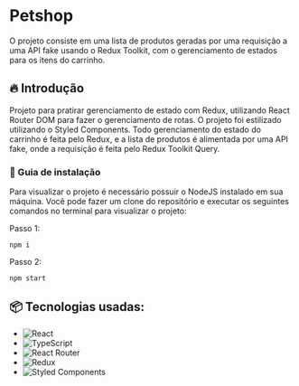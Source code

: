 # Petshop

O projeto consiste em uma lista de produtos geradas por uma requisição a uma API fake usando o Redux Toolkit, com o gerenciamento de estados para os itens do carrinho.

## 🔥 Introdução

Projeto para pratirar gerenciamento de estado com Redux, utilizando React Router DOM para fazer o gerenciamento de rotas. O projeto foi estilizado utilizando o Styled Components. Todo gerenciamento do estado do carrinho é feita pelo Redux, e a lista de produtos é alimentada por uma API fake, onde a requisição é feita pelo Redux Toolkit Query.

### 🔨 Guia de instalação

Para visualizar o projeto é necessário possuir o NodeJS instalado em sua máquina. Você pode fazer um clone do repositório e executar os seguintes comandos no terminal para visualizar o projeto:

Passo 1:

```
npm i
```

Passo 2:

```
npm start
```

## 📦 Tecnologias usadas:

- ![React](https://img.shields.io/badge/react-%2320232a.svg?style=for-the-badge&logo=react&logoColor=%2361DAFB)
- ![TypeScript](https://img.shields.io/badge/typescript-%23007ACC.svg?style=for-the-badge&logo=typescript&logoColor=white)
- ![React Router](https://img.shields.io/badge/React_Router-CA4245?style=for-the-badge&logo=react-router&logoColor=white)
- ![Redux](https://img.shields.io/badge/redux-%23593d88.svg?style=for-the-badge&logo=redux&logoColor=white)
- ![Styled Components](https://img.shields.io/badge/styled--components-DB7093?style=for-the-badge&logo=styled-components&logoColor=white)
